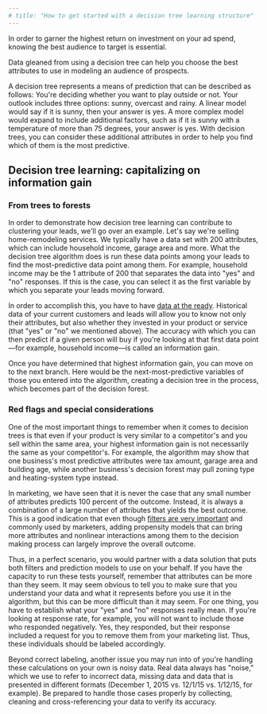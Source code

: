 ```yaml
---
# title: "How to get started with a decision tree learning structure"
---
```


In order to garner the highest return on investment on your ad spend, knowing the best audience to target is essential.

Data gleaned from using a decision tree can help you choose the best attributes to use in modeling an audience of prospects.

A decision tree represents a means of prediction that can be described as follows: You're deciding whether you want to play outside or not. Your outlook includes three options: sunny, overcast and rainy. A linear model would say if it is sunny, then your answer is yes. A more complex model would expand to include additional factors, such as if it is sunny with a temperature of more than 75 degrees, your answer is yes. With decision trees, you can consider these additional attributes in order to help you find which of them is the most predictive.

## Decision tree learning: capitalizing on information gain

### From trees to forests

In order to demonstrate how decision tree learning can contribute to clustering your leads, we'll go over an example. Let's say we're selling home-remodeling services. We typically have a data set with 200 attributes, which can include household income, garage area and more. What the decision tree algorithm does is run these data points among your leads to find the most-predictive data point among them. For example, household income may be the 1 attribute of 200 that separates the data into "yes" and "no" responses. If this is the case, you can select it as the first variable by which you separate your leads moving forward.

In order to accomplish this, you have to have&nbsp;[data at the ready](http://www.faraday.io/blog/of-dolls-and-data). Historical data of your current customers and leads will allow you to know not only their attributes, but also whether they invested in your product or service (that "yes" or "no" we mentioned above). The accuracy with which you can then predict if a given person will buy if you're looking at that first data point—for example, household income—is called an information gain.

Once you have determined that highest information gain, you can move on to the next branch. Here would be the next-most-predictive variables of those you entered into the algorithm, creating a decision tree in the process, which becomes part of the decision forest.

### Red flags and special considerations

One of the most important things to remember when it comes to decision trees is that even if your product is very similar to a competitor's and you sell within the same area, your highest information gain is not necessarily the same as your competitor's.&nbsp;For example, the algorithm may show that one business's most predictive attributes were tax amount, garage area and building age, while another business's decision forest may pull zoning type and heating-system type instead.

In marketing, we have seen that it is never the case that any small number of attributes predicts 100 percent of the outcome. Instead, it is always a combination of a large number of attributes that yields the best outcome. This is a good indication that even though&nbsp;[filters are very important](http://www.faraday.io/blog/the-right-filters)&nbsp;and commonly used by marketers, adding propensity models that can bring more attributes and nonlinear interactions among them to the decision making process can largely improve the overall outcome.

Thus, in a perfect scenario, you would partner with a data solution that puts both filters and prediction models to use on your behalf. If you have the capacity to run these tests yourself, remember that attributes can be more than they seem. It may seem obvious to tell you to make sure that you understand your data and what it represents before you use it in the algorithm, but this can be more difficult than it may seem. For one thing, you have to establish what your "yes" and "no" responses really mean. If you're looking at response rate, for example, you will not want to include those who responded negatively. Yes, they responded, but their response included a request for you to remove them from your marketing list. Thus, these individuals should be labeled accordingly.

Beyond correct labeling, another issue you may run into of you're handling these calculations on your own is noisy data. Real data always has "noise," which we use to refer to incorrect data, missing data and data that is presented in different formats (December 1, 2015 vs. 12/1/15 vs. 1/12/15, for example). Be prepared to handle those cases properly by collecting, cleaning and cross-referencing your data to verify its accuracy.
